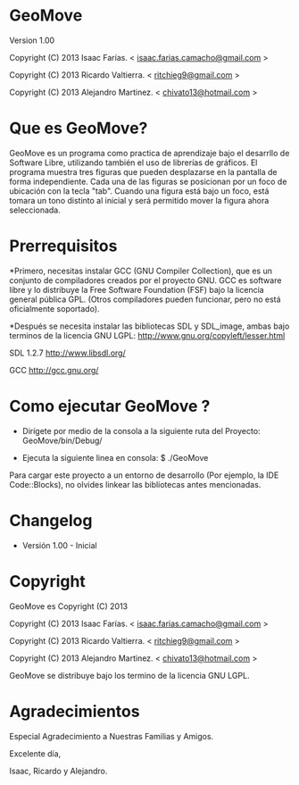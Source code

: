 GeoMove
=======
Version 1.00	

Copyright (C) 2013 Isaac Farías. < isaac.farias.camacho@gmail.com >

Copyright (C) 2013 Ricardo Valtierra. < ritchieg9@gmail.com >

Copyright (C) 2013 Alejandro Martinez. < chivato13@hotmail.com >


Que es GeoMove?
===============

GeoMove es un programa como practica de aprendizaje bajo el desarrllo de  Software Libre, utilizando también  el uso de librerías de gráficos.
El programa muestra tres figuras que pueden desplazarse en la pantalla de forma independiente. 
Cada una de las figuras se posicionan por un foco de ubicación con la tecla "tab". 
Cuando una figura está bajo un foco, está tomara un tono distinto al inicial y será permitido mover la figura ahora seleccionada.


Prerrequisitos
=============

*Primero, necesitas instalar GCC (GNU Compiler Collection), que es un conjunto de compiladores creados por el proyecto GNU. 
GCC es software libre y lo distribuye la Free Software Foundation (FSF) bajo la licencia general pública GPL. 
(Otros compiladores pueden funcionar, pero no está oficialmente soportado).

*Después se necesita instalar las bibliotecas SDL y SDL_image, ambas bajo terminos de la licencia GNU LGPL: http://www.gnu.org/copyleft/lesser.html

   SDL 1.2.7        http://www.libsdl.org/
   
   GCC              http://gcc.gnu.org/


Como ejecutar GeoMove ?
===========================

* Dirígete por medio de la consola a la siguiente ruta del Proyecto: GeoMove/bin/Debug/

* Ejecuta la siguiente linea en consola: $ ./GeoMove

Para cargar este proyecto a un entorno de desarrollo (Por ejemplo, la IDE Code::Blocks), no olvides linkear las bibliotecas antes mencionadas.


Changelog
===============

* Versión 1.00 - Inicial

Copyright
=========

GeoMove es Copyright (C) 2013

Copyright (C) 2013 Isaac Farías. < isaac.farias.camacho@gmail.com >

Copyright (C) 2013 Ricardo Valtierra. < ritchieg9@gmail.com >

Copyright (C) 2013 Alejandro Martinez. < chivato13@hotmail.com >

GeoMove se distribuye bajo los termino de la licencia GNU LGPL.


Agradecimientos
======

Especial Agradecimiento a Nuestras Familias y Amigos.

Excelente día,

Isaac, Ricardo y Alejandro.



